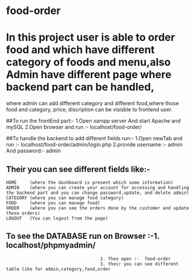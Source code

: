 # food-order
# In this project user is able to order food and which have different category of foods and menu,also Admin have different page where backend part can be handled,
  where admin can add different category and different food,where those food and category, price, discription can be visisble to  frontend user.
  
##To run the frontEnd part:-
  1.Open xampp server And start Apache and mySQL
  2.Open browser and run :- localhost/food-order/
  
##To handle the backend to add different fields run:-
  1.Open newTab and run :- localhost/food-order/admin/login.php
  2.provide username :- admin And password:- admin 
  
## Their you can see different fields like:-
    HOME     (where the dashboard is present which some information)
    ADMIN    (where you can create your account for accessing and handling the backend part and you can change password,update, and delete admin)
    CATEGORY (where you can manage food category)
    FOOD     (where you can manage food)
    ORDER    (where you can see the orders done by the customer and update those orders)
    LOGOUT   (You can logout from the page)
  
## To see the DATABASE run on Browser :-1. localhost/phpmyadmin/  
                                        2. Then open :-  food-order
                                        3. their you can see different table like for admin,category,food,order
